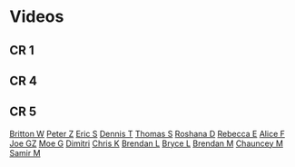 # Videos

## CR 1

## CR 4

## CR 5
[Britton W](https://www.youtube.com/watch?v=mws-ltvsehM&feature=youtu.be)
[Peter Z](https://www.youtube.com/watch?v=2JE2NFTtPsg)
[Eric S](https://youtu.be/0DBcu-vcKAY)
[Dennis T](https://youtu.be/6_jNkj7pPBs)
[Thomas S](https://youtu.be/EyrqdqShnYI)
[Roshana D](https://github.com/ga-dc/project2/issues/453)
[Rebecca E](https://youtu.be/Tl4IHAWDveo)
[Alice F]( https://youtu.be/QU3-fTdoqpU)
[Joe GZ](https://www.youtube.com/watch?v=u7D5A4q9eLU)
[Moe G](https://www.youtube.com/watch?v=5N9B3L8JJec)
[Dimitri]()
[Chris K](https://youtu.be/Ua4pjrz9LE0)
[Brendan L]()
[Bryce L](https://youtu.be/RVsxQzW67iU)
[Brendan M](https://www.youtube.com/watch?v=y6ObYOAcvfE&feature=youtu.be)
[Chauncey M]()
[Samir M](https://youtu.be/9vtt-ZA3WKs)
